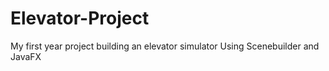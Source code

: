 # Elevator-Project
My first year project building an elevator simulator
Using Scenebuilder and JavaFX
